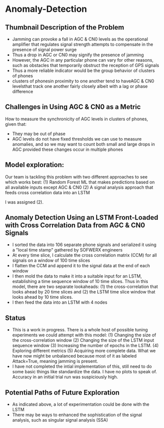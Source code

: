 # Anomaly-Detection 

## Thumbnail Description of the Problem

* Jamming can provoke a fall in AGC & CN0 levels as the operational amplifier that regulates signal strength attempts to compensate in the presence of signal power surge
* Thus a drop in AGC or CN0 may signify the presence of jamming 
* However, the AGC in any particular phone can vary for other reasons, such as obstacles that temporarily obstruct the reception of GPS signals
* Thus a more reliable indicator would be the group behavior of clusters of phones 
* clusters of phonesin proximity to one another tend to haveAGC & CN0 levelsthat track one another fairly closely albeit with a lag or phase difference

## Challenges in Using AGC & CN0 as a Metric

How to measure the synchronicity of AGC levels in clusters of phones, given that:
* They may be out of phase
* AGC levels do not have fixed thresholds we can use to measure anomalies, and so we may want to count both small and large drops in AGC provided these changes occur in multiple phones

## Model exploration:

Our team is tackling this problem with two different approaches to see which works best:
(1) Random Forest ML that makes predictions based on all available inputs except AGC & CN0 
(2) A signal analysis approach that feeds cross correlation data into an LSTM 

I was assigned (2).

## Anomaly Detection Using an LSTM Front-Loaded with Cross Correlation Data from AGC & CN0 Signals

* I sorted the data into 106 separate phone signals and serialized it using a "local time stamp" gathered by SOFWERX engineers
* At every time slice, I calculate the cross correlation matrix (CCM) for all signals on a window of 100 time slices
* I flatten the CCM and append it to the signal data at the end of each window
* I then mold the data to make it into a suitable input for an LSTM, establishing a time sequence window of 10 time slices. Thus in this model, there are two separate lookaheads: (1) the cross-correlation that looks ahead by 20 time slices and (2) the LSTM time slice window that looks ahead by 10 time slices. 
* I then feed the data into an LSTM with 4 nodes

## Status
* This is a work in progress. There is a whole host of possible tuning experiments we could attempt with this model:
  (1) Changing the size of the cross-correlation window
  (2) Changing the size of the LSTM input sequence window
  (3) Increasing the number of epochs in the LSTM.
  (4) Exploring different metrics
  (5) Acquiring more complete data. What we have now might be unbalanced because most of it as labeled Attack=True, meaning jamming is present.    
* I have not completed the intial implementation of this, still need to do some basic things like standardize the data. I have no plots to speak of. Accuracy in an initial trial run was suspiciously high.

## Potential Paths of Future Exploration
* As indicated above, a lot of experimentation could be done with the LSTM 
* There may be ways to enhanced the sophistication of the signal analysis, such as singular signal analysis (SSA)
